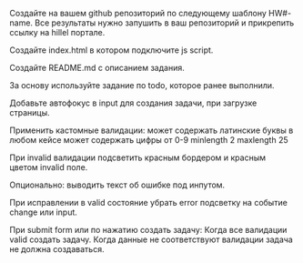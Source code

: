 Создайте на вашем github репозиторий по следующему шаблону HW#-name. Все результаты нужно запушить в ваш репозиторий и прикрепить ссылку на hillel портале.

Создайте index.html в котором подключите js script.

Создайте README.md с описанием задания.

За основу используйте задание по todo, которое ранее выполнили.

Добавьте автофокус в input для создания задачи, при загрузке страницы.

Применить кастомные валидации:
может содержать латинские буквы в любом кейсе
может содержать цифры от 0-9
minlength 2
maxlength 25

При invalid валидации подсветить красным бордером и красным цветом invalid поле. 

Опционально: выводить текст об ошибке под инпутом.

При исправлении в valid состояние убрать error подсветку на событие change или input.

При submit form или по нажатию создать задачу:
Когда все валидации valid создать задачу.
Когда данные не соответствуют валидации задача не должна создаваться.
